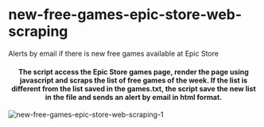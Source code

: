 # new-free-games-epic-store-web-scraping
Alerts by email if there is new free games available at Epic Store

<h4 align="center">The script access the Epic Store games page, render the page using javascript and scraps the list of free games of the week. If the list is different from the list saved in the games.txt, the script save the new list in the file and sends an alert by email in html format. </h4>

![new-free-games-epic-store-web-scraping-1](https://user-images.githubusercontent.com/99426154/211213123-28899dc9-5fbc-4ed1-90e1-04ff626774bd.png)


